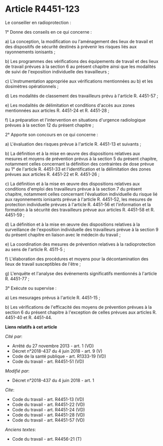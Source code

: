 # Article R4451-123

Le conseiller en radioprotection : 

1° Donne des conseils en ce qui concerne : 

a) La conception, la modification ou l'aménagement des lieux de travail et des dispositifs de sécurité destinés à prévenir
les risques liés aux rayonnements ionisants ; 

b) Les programmes des vérifications des équipements de travail et des lieux de travail prévues à la section 6 au présent
chapitre ainsi que les modalités de suivi de l'exposition individuelle des travailleurs ; 

c) L'instrumentation appropriée aux vérifications mentionnées au b) et les dosimètres opérationnels ; 

d) Les modalités de classement des travailleurs prévu à l'article R. 4451-57 ; 

e) Les modalités de délimitation et conditions d'accès aux zones mentionnées aux articles R. 4451-24 et R. 4451-28 ; 

f) La préparation et l'intervention en situations d'urgence radiologique prévues à la section 12 du présent chapitre ; 

2° Apporte son concours en ce qui concerne : 

a) L'évaluation des risques prévue à l'article R. 4451-13 et suivants ; 

b) La définition et à la mise en œuvre des dispositions relatives aux mesures et moyens de prévention prévus à la section 5
du présent chapitre, notamment celles concernant la définition des contraintes de dose prévue au 1° de l'article R. 4451-33
et l'identification et la délimitation des zones prévues aux articles R. 4451-22 et R. 4451-26 ; 

c) La définition et à la mise en œuvre des dispositions relatives aux conditions d'emploi des travailleurs prévue à la
section 7 du présent chapitre, notamment celles concernant l'évaluation individuelle du risque lié aux rayonnements ionisants
prévue à l'article R. 4451-52, les mesures de protection individuelle prévues à l'article R. 4451-56 et l'information et la
formation à la sécurité des travailleurs prévue aux articles R. 4451-58 et R. 4451-59 ; 

d) La définition et à la mise en œuvre des dispositions relatives à la surveillance de l'exposition individuelle des
travailleurs prévue à la section 9 du présent chapitre en liaison avec le médecin du travail ; 

e) La coordination des mesures de prévention relatives à la radioprotection au sens de l'article R. 4511-5 ; 

f) L'élaboration des procédures et moyens pour la décontamination des lieux de travail susceptibles de l'être ; 

g) L'enquête et l'analyse des événements significatifs mentionnés à l'article R. 4451-77 ; 

3° Exécute ou supervise : 

a) Les mesurages prévus à l'article R. 4451-15 ; 

b) Les vérifications de l'efficacité des moyens de prévention prévues à la section 6 du présent chapitre à l'exception de
celles prévues aux articles R. 4451-40 et R. 4451-44.

**Liens relatifs à cet article**

_Cité par_:

  - Arrêté du 27 novembre 2013 - art. 1 (VD)
  - Décret n°2018-437 du 4 juin 2018 - art. 9 (V)
  - Code de la santé publique - art. R1333-19 (VD)
  - Code du travail - art. R4451-51 (VD)

_Modifié par_:

  - Décret n°2018-437 du 4 juin 2018 - art. 1

_Cite_:

  - Code du travail - art. R4451-13 (VD)
  - Code du travail - art. R4451-22 (VD)
  - Code du travail - art. R4451-24 (VD)
  - Code du travail - art. R4451-28 (VD)
  - Code du travail - art. R4451-57 (VD)

_Anciens textes_:

  - Code du travail - art. R4456-21 (T)
